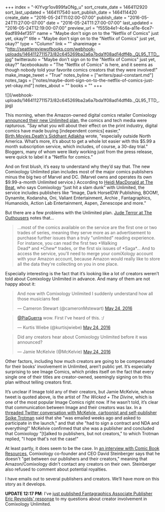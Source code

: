 +++
index = "-KIYvgr1ov899faONg_u"
sort_create_date = 1464112920
sort_last_updated = 1464117540
sort_publish_date = 1464114420
create_date = "2016-05-24T11:02:00-07:00"
publish_date = "2016-05-24T11:27:00-07:00"
date = "2016-05-24T11:27:00-07:00"
last_updated = "2016-05-24T12:19:00-07:00"
preview_url = "f555b4e1-4c4a-a11e-6ce7-6adf894ef351"
name = "Maybe don't sign on to the \"Netflix of Comics\" just yet, okay?"
title = "Maybe don't sign on to the \"Netflix of Comics\" just yet, okay?"
type = "Column"
link = ""
shareimage = "http://seattlereviewofbooks.com/webhook-uploads/1464112711573/82c645269ba2a6a7bda1f08ad14dff4b._QL95_TTD_.jpg"
twitterauto = "Maybe don't sign on to the \"Netflix of Comics\" just yet, okay?"
facebookauto = "The \"Netflix of Comics\" is here, and it seems as though nobody told your favorite comics creators that they were involved!"
make_image_tweet = "True"
notes_byline = ["writers/paul-constant.md"]
notes_tags = ["notes/maybe-dont-sign-on-to-the-netflix-of-comics-just-yet-okay.md"]
notes_about = ""
books = ""
+++
<p class="image">![](/webhook-uploads/1464112711573/82c645269ba2a6a7bda1f08ad14dff4b._QL95_TTD_.jpg)</p>

This morning, when the Amazon-owned digital comics retailer Comixology [announced their new Unlimited plan](http://www.ew.com/article/2016/05/24/comixology-digital-comic-subscription-service), the comics and tech media were rapturous. "Say what you will about their effect on the print industry, digital comics have made buying [independent comics] easier," [Birth.Movies.Death's Siddhant Adlakha](http://birthmoviesdeath.com/2016/05/24/the-netflix-for-comics-is-finally-here) wrote, "especially outside North America. What’s more, it’s about to get a whole lot easier with this $5.99 a month subscription service, which includes, of course, a 30-day trial." Bloggers, many of whom were likely working just from the press release, were quick to label it a "Netflix for comics.”

And on first blush, it’s easy to understand why they’d say that. The new Comixology Unlimited plan includes most of the major comics publishers minus the big two of Marvel and DC. (Marvel owns and operates its own $9.99-a-month Unlimited service.) According to [Heidi MacDonald at The Beat](http://www.comicsbeat.com/bam-maybe-comixology-will-be-the-netflix-of-comics-qwith-5-99-unlimited-monthly-service/), who says Comixology “just hit a slam dunk” with Unlimited, the service includes publishers like “Image, Dark HorseIDW Publishing, BOOM!, Dynamite, Kodansha, Oni, Valiant Entertainment, Archie , Fantagraphics, Humanoids, Action Lab Entertainment, Aspen, Zenescope and more.”

But there are a few problems  with the Unlimited plan. [Jude Terror at The Outhousers]( http://www.theouthousers.com/index.php/news/135408-comixology-launches-digital-comics-unlimited-service-forgets-to-actually-make-it-unlimited.html) notes that…

<blockquote>…most of the comics available on the service are the first one or two trades of series, meaning they serve more as an advertisement to purchase further issues than a truly "unlimited" reading experience. For instance, you can read the first two *Walking Dead* and *Chew* trades, or the first six issues of *Saga*… And to access the service, you'll need to merge your comiXology account with your Amazon account, because Amazon would really like to store all the data they're collecting on you in one place.</blockquote>

Especially interesting is the fact that it’s looking like a lot of creators weren’t told about Comixology Unlimited in advance. And many of them are not happy about it:

<blockquote class="twitter-tweet" data-lang="en"><p lang="en" dir="ltr">And now with Comixology Unlimited I suddenly understand how all those musicians feel</p>&mdash; Cameron Stewart (@cameronMstewart) <a href="https://twitter.com/cameronMstewart/status/735138077161730052">May 24, 2016</a></blockquote>

<blockquote class="twitter-tweet" data-lang="en"><p lang="en" dir="ltr"><a href="https://twitter.com/PiaGuerra">@PiaGuerra</a> wow. First I&#39;ve heard of this. :/</p>&mdash; Kurtis Wiebe (@kurtisjwiebe) <a href="https://twitter.com/kurtisjwiebe/status/735147744092790787">May 24, 2016</a></blockquote>

<blockquote class="twitter-tweet" data-lang="en"><p lang="en" dir="ltr">Did any creators hear about Comixology Unlimited before it was announced?</p>&mdash; Jamie McKelvie (@McKelvie) <a href="https://twitter.com/McKelvie/status/735125876992581632">May 24, 2016</a></blockquote>

Other factors, including how much creators are going to be compensated for their books’ involvement in Unlimited, aren’t public yet. It’s especially surprising to see Image Comics, which prides itself on the fact that every single one of their titles are creator-owned, seemingly signing on to this plan without telling creators first. 

It’s unclear if Image told any of their creators, but Jamie McKelvie, whose tweet is quoted above, is the artist of *The Wicked + The Divine*, which is one of the most popular Image Comics right now. If he wasn’t told, it’s clear that communication between Image and their creators was lax. In a [threaded Twitter conversation with McKelvie, cartoonist and self-publisher Spike Trotman](https://twitter.com/Iron_Spike/status/735126554229899264) said that she "was emailed weeks ago and asked to participate in the launch," and that she "had to sign a contract and NDA and everything!" McKelvie confirmed that she was a publisher and concluded that Comixology "[t]alked to publishers, but not creators," to which Trotman replied, "I hope that's not the case!"

At least partly, it does seem to be the case. In [an interview with Comic Book Resources](http://www.comicbookresources.com/article/comixology-ceo-answers-the-big-questions-about-new-unlimited-subscription-service), Comixology co-founder and CEO David Steinberger says that he doesn't "get between our publishers and their creators," meaning that Amazon/Comixology didn't contact any creators on their own. Steinberger also refused to comment about potential royalties.

I have emails out to several publishers and creators. We’ll have more on this story as it develops.

**UPDATE 12:17 PM**: I've [just published Fantagraphics Associate Publisher Eric Reynolds' response](http://seattlereviewofbooks.com/notes/2016/05/24/fantagraphics-responds-to-questions-about-creator-involvement-in-comixology-unlimited-program/) to my questions about creator involvement in Comixology Unlimited.
